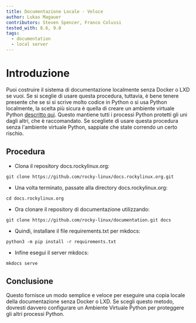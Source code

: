 ```yaml
---
title: Documentazione Locale - Veloce
author: Lukas Magauer
contributors: Steven Spencer, Franco Colussi
tested_with: 8.6, 9.0
tags:
  - documentation
  - local server
---
```


# Introduzione

Puoi costruire il sistema di documentazione localmente senza Docker o LXD se vuoi. Se si sceglie di usare questa procedura, tuttavia, è bene tenere presente che se si si scrive molto codice in Python o si usa Python localmente, la scelta più sicura è quella di creare un ambiente virtuale Python [descritto qui](https://docs.python.org/3/library/venv.html). Questo mantiene tutti i processi Python protetti gli uni dagli altri, che è raccomandato. Se scegliete di usare questa procedura senza l'ambiente virtuale Python, sappiate che state correndo un certo rischio.

## Procedura

* Clona il repository docs.rockylinux.org:

```
git clone https://github.com/rocky-linux/docs.rockylinux.org.git
```

* Una volta terminato, passate alla directory docs.rockylinux.org:

```
cd docs.rockylinux.org
```

* Ora clonare il repository di documentazione utilizzando:

```
git clone https://github.com/rocky-linux/documentation.git docs
```

* Quindi, installare il file requirements.txt per mkdocs:

```
python3 -m pip install -r requirements.txt
```

* Infine esegui il server mkdocs:

```
mkdocs serve
```

## Conclusione

Questo fornisce un modo semplice e veloce per eseguire una copia locale della documentazione senza Docker o LXD. Se scegli questo metodo, dovresti davvero configurare un Ambiente Virtuale Python per proteggere gli altri processi Python.
